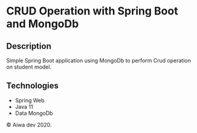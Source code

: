 # CRUD Operation with Spring Boot and MongoDb

## Description
Simple Spring Boot application using MongoDb to perform Crud operation on student model.

## Technologies
- Spring Web
- Java 11
- Data MongoDb

&copy; Aiwa dev 2020.